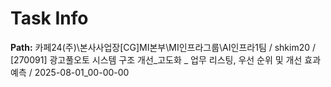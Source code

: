 # Task Info

**Path:** 카페24(주)\본사사업장\[CG]MI본부\MI인프라그룹\AI인프라1팀 / shkim20 / [270091] 광고풀오토 시스템 구조 개선_고도화 _ 업무 리스팅, 우선 순위 및 개선 효과 예측 / 2025-08-01_00-00-00

